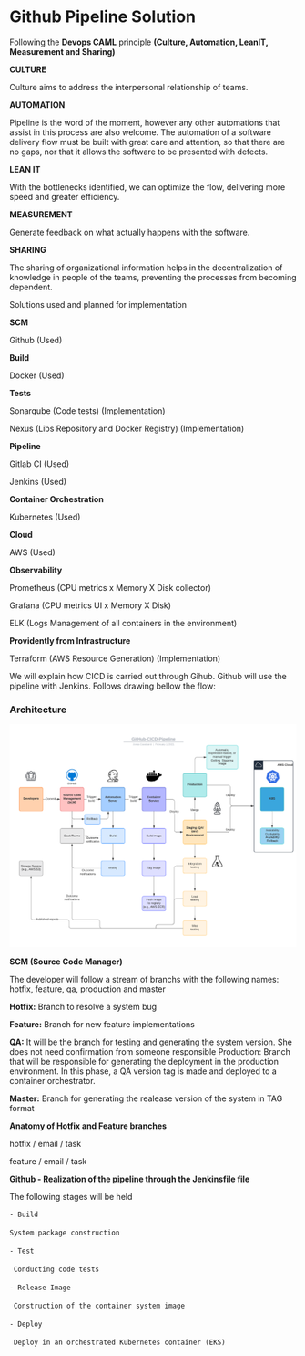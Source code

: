 # Github Pipeline Solution

Following the **Devops CAML** principle **(Culture, Automation, LeanIT, Measurement and Sharing)**

**CULTURE**

Culture aims to address the interpersonal relationship of teams.

**AUTOMATION**

Pipeline is the word of the moment, however any other automations that assist in this process are also welcome. The automation of a software delivery flow must be built with great care and attention, so that there are no gaps, nor that it allows the software to be presented with defects.

**LEAN IT**

With the bottlenecks identified, we can optimize the flow, delivering more speed and greater efficiency.

**MEASUREMENT**

Generate feedback on what actually happens with the software.

**SHARING**

The sharing of organizational information helps in the decentralization of knowledge in people of the teams, preventing the processes from becoming dependent.

Solutions used and planned for implementation

**SCM**

Github (Used)

**Build**

Docker (Used)

**Tests**

Sonarqube (Code tests) (Implementation)

Nexus (Libs Repository and Docker Registry) (Implementation)

**Pipeline**

Gitlab CI (Used)

Jenkins (Used)

**Container Orchestration**

Kubernetes (Used)

**Cloud**

AWS (Used)

**Observability**

Prometheus (CPU metrics x Memory X Disk collector)

Grafana (CPU metrics UI x Memory X Disk)

ELK (Logs Management of all containers in the environment)

**Providently from Infrastructure**

Terraform (AWS Resource Generation) (Implementation)

We will explain how CICD is carried out through Gihub. Github will use the pipeline with Jenkins. Follows drawing bellow the flow:
### Architecture

![GitHub Pipeline](https://github.com/jonascavalcantineto/apiSampleJava/blob/master/docs/github/GitHub-CICD-Pipeline.png)

**SCM (Source Code Manager)**

The developer will follow a stream of branchs with the following names: hotfix, feature, qa, production and master

**Hotfix:** Branch to resolve a system bug

**Feature:** Branch for new feature implementations

**QA:** It will be the branch for testing and generating the system version. She does not need confirmation from someone responsible
Production: Branch that will be responsible for generating the deployment in the production environment. In this phase, a QA version tag is made and deployed to a container orchestrator.

**Master:** Branch for generating the realease version of the system in TAG format

**Anatomy of Hotfix and Feature branches**

hotfix / email / task

feature / email / task

**Github - Realization of the pipeline through the Jenkinsfile file**

The following stages will be held

    - Build

    System package construction

    - Test

     Conducting code tests

    - Release Image

     Construction of the container system image

    - Deploy

     Deploy in an orchestrated Kubernetes container (EKS)